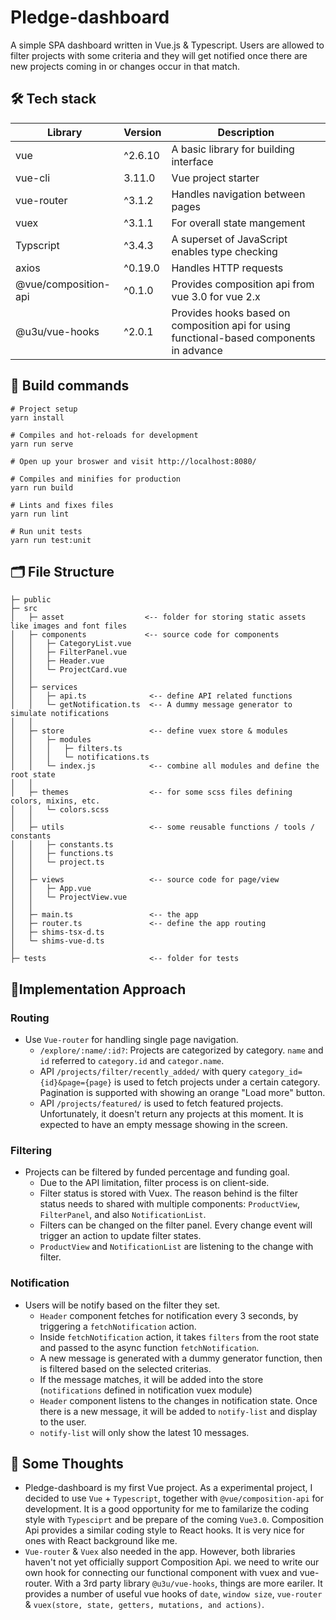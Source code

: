# Pledge-dashboard 
A simple SPA dashboard written in Vue.js & Typescript. Users are allowed to filter projects with some criteria and they will get notified once there are new projects coming in or changes occur in that match.

## 🛠 Tech stack 
Library | Version | Description
------------ | ------------- | -------------
vue | ^2.6.10 | A basic library for building interface
vue-cli | 3.11.0 | Vue project starter
vue-router |  ^3.1.2 | Handles navigation between pages
vuex | ^3.1.1 | For overall state mangement
Typscript | ^3.4.3 | A superset of JavaScript enables type checking
axios | ^0.19.0 | Handles HTTP requests
@vue/composition-api | ^0.1.0 | Provides composition api from vue 3.0 for vue 2.x
@u3u/vue-hooks | ^2.0.1 | Provides hooks based on composition api for using functional-based components in advance

## 🔧 Build commands 
```
# Project setup
yarn install
```
```
# Compiles and hot-reloads for development
yarn run serve

# Open up your broswer and visit http://localhost:8080/
```
```
# Compiles and minifies for production
yarn run build
```
```
# Lints and fixes files
yarn run lint
```
```
# Run unit tests
yarn run test:unit
```
## 🗂️ File Structure
```
├─ public 
├─ src 
│   ├─ asset                  <-- folder for storing static assets like images and font files
│   ├─ components             <-- source code for components
│   │   ├─ CategoryList.vue
│   │   ├─ FilterPanel.vue
│   │   ├─ Header.vue
│   │   └─ ProjectCard.vue
│   │
│   ├─ services             
│   │   ├─ api.ts              <-- define API related functions
│   │   └─ getNotification.ts  <-- A dummy message generator to simulate notifications
│   │
│   ├─ store                   <-- define vuex store & modules
│   │   ├─ modules 
│   │   │   ├─ filters.ts
│   │   │   └─ notifications.ts
│   │   └─ index.js            <-- combine all modules and define the root state
│   │
│   ├─ themes                  <-- for some scss files defining colors, mixins, etc.
│   │   └─ colors.scss
│   │
│   ├─ utils                   <-- some reusable functions / tools / constants 
│   │   ├─ constants.ts        
│   │   ├─ functions.ts
│   │   └─ project.ts
│   │
│   ├─ views                   <-- source code for page/view
│   │   ├─ App.vue
│   │   └─ ProjectView.vue 
│   │
│   ├─ main.ts                 <-- the app
│   ├─ router.ts               <-- define the app routing
│   ├─ shims-tsx-d.ts
│   └─ shims-vue-d.ts
│ 
├─ tests                       <-- folder for tests

```

## 🚀Implementation Approach 

### Routing
- Use `Vue-router` for handling single page navigation. 
  - `/explore/:name/:id?`: Projects are categorized by category. `name` and `id` referred to `category.id` and `categor.name`.
  - API `/projects/filter/recently_added/` with query `category_id={id}&page={page}` is used to fetch projects under a certain category. Pagination is supported with showing an orange "Load more" button.
  - API `/projects/featured/` is used to fetch featured projects. Unfortunately, it doesn't return any projects at this moment. It is expected to have an empty message showing in the screen.

### Filtering
- Projects can be filtered by funded percentage and funding goal.
  - Due to the API limitation, filter process is on client-side.
  - Filter status is stored with Vuex. The reason behind is the filter status needs to shared with multiple components: `ProductView`, `FilterPanel`, and also `NotificationList`. 
  - Filters can be changed on the filter panel. Every change event will trigger an action to update filter states.
  - `ProductView` and `NotificationList` are listening to the change with filter.

### Notification
- Users will be notify based on the filter they set.
  - `Header` component fetches for notification every 3 seconds, by triggering a `fetchNotification` action.
  - Inside `fetchNotification` action, it takes `filters` from the root state and passed to the async function `fetchNotification`.
  - A new message is generated with a dummy generator function, then is filtered based on the selected criterias. 
  - If the message matches, it will be added into the store (`notifications` defined in notification vuex module)
  - `Header` component listens to the changes in notification state. Once there is a new message, it will be added to `notify-list` and display to the user.
  - `notify-list` will only show the latest 10 messages.
 
## 🧠 Some Thoughts
- Pledge-dashboard is my first Vue project. As a experimental project, I decided to use `Vue` + `Typescript`, together with `@vue/composition-api` for development. It is a good opportunity for me to familarize the coding style with `Typesciprt` and be prepare of the coming `Vue3.0`. Composition Api provides a similar coding style to React hooks. It is very nice for ones with React background like me.
- `Vue-router` & `Vuex` also needed in the app. However, both libraries haven't not yet officially support Composition Api. we need to write our own hook for connecting our functional component with vuex and vue-router. With a 3rd party library `@u3u/vue-hooks`, things are more eariler. It provides a number of useful vue hooks of `date`, `window size`, `vue-router` & `vuex(store, state, getters, mutations, and actions)`.
